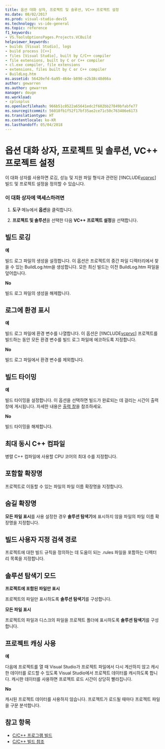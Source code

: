 ```yaml
---
title: 옵션 대화 상자, 프로젝트 및 솔루션, VC++ 프로젝트 설정
ms.date: 08/02/2017
ms.prod: visual-studio-dev15
ms.technology: vs-ide-general
ms.topic: reference
f1_keywords:
- VS.ToolsOptionsPages.Projects.VCBuild
helpviewer_keywords:
- builds [Visual Studio], logs
- build process [C++]
- files [Visual Studio], built by C/C++ compiler
- file extensions, built by C or C++ compiler
- cl.exe compiler, file extensions
- extensions, files built by C or C++ compiler
- BuildLog.htm
ms.assetid: 56420efd-6a95-464e-b890-e2b38c48d66a
author: gewarren
ms.author: gewarren
manager: douge
ms.workload:
- cplusplus
ms.openlocfilehash: 966b51c0522a65641edc2f602bb27849bfabfe77
ms.sourcegitcommit: 56018fb1f52f17bf35ae2ce71c50c763486e6173
ms.translationtype: HT
ms.contentlocale: ko-KR
ms.lasthandoff: 05/04/2018
---
```

# <a name="vc-project-settings-projects-and-solutions-options-dialog-box"></a>옵션 대화 상자, 프로젝트 및 솔루션, VC++ 프로젝트 설정
이 대화 상자를 사용하면 로깅, 성능 및 지원 파일 형식과 관련된 [!INCLUDE[vcprvc](../../code-quality/includes/vcprvc_md.md)] 빌드 및 프로젝트 설정을 정의할 수 있습니다.

### <a name="to-access-this-dialog-box"></a>이 대화 상자에 액세스하려면

1.  **도구** 메뉴에서 **옵션**을 클릭합니다.

2.  **프로젝트 및 솔루션**을 선택한 다음 **VC++ 프로젝트 설정**을 선택합니다.

## <a name="build-logging"></a>빌드 로깅
 **예**

  빌드 로그 파일의 생성을 설정합니다. 이 옵션은 프로젝트의 중간 파일 디렉터리에서 찾을 수 있는 BuildLog.htm을 생성합니다. 모든 최신 빌드는 이전 BuildLog.htm 파일을 덮어씁니다.

 **No**

  빌드 로그 파일의 생성을 해제합니다.

## <a name="show-environment-in-log"></a>로그에 환경 표시
 **예**

 빌드 로그 파일에 환경 변수를 나열합니다. 이 옵션은 [!INCLUDE[vcprvc](../../code-quality/includes/vcprvc_md.md)] 프로젝트를 빌드하는 동안 모든 환경 변수를 빌드 로그 파일에 에코하도록 지정합니다.

 **No**

 빌드 로그 파일에서 환경 변수를 제외합니다.

## <a name="build-timing"></a>빌드 타이밍
 **예**

  빌드 타이밍을 설정합니다. 이 옵션을 선택하면 빌드가 완료되는 데 걸리는 시간이 출력 창에 게시됩니다. 자세한 내용은 [출력 창](../../ide/reference/output-window.md)을 참조하세요.

 **No**

 빌드 타이밍을 해제합니다.

## <a name="maximum-concurrent-c-compilations"></a>최대 동시 C++ 컴파일
  병렬 C++ 컴파일에 사용할 CPU 코어의 최대 수를 지정합니다.

## <a name="extensions-to-include"></a>포함할 확장명
  프로젝트로 이동할 수 있는 파일의 파일 이름 확장명을 지정합니다.

## <a name="extensions-to-hide"></a>숨길 확장명
  **모든 파일 표시**를 사용 설정한 경우 **솔루션 탐색기**에 표시하지 않을 파일의 파일 이름 확장명을 지정합니다.

## <a name="build-customization-search-path"></a>빌드 사용자 지정 검색 경로
  프로젝트에 대한 빌드 규칙을 정의하는 데 도움이 되는 .rules 파일을 포함하는 디렉터리 목록을 지정합니다.

## <a name="solution-explorer-mode"></a>솔루션 탐색기 모드
 **프로젝트에 포함된 파일만 표시**

  프로젝트의 파일만 표시하도록 **솔루션 탐색기**를 구성합니다.

 **모든 파일 표시**

  프로젝트의 파일과 디스크의 파일을 프로젝트 폴더에 표시하도록 **솔루션 탐색기**를 구성합니다.

## <a name="enable-project-caching"></a>프로젝트 캐싱 사용
**예**

다음에 프로젝트를 열 때 Visual Studio가 프로젝트 파일에서 다시 계산하지 않고 캐시한 데이터를 로드할 수 있도록 Visual Studio에서 프로젝트 데이터를 캐시하도록 합니다. 캐시한 데이터를 사용하면 프로젝트 로드 시간이 상당히 빨라집니다.

**No**

캐시된 프로젝트 데이터를 사용하지 않습니다. 프로젝트가 로드될 때마다 프로젝트 파일을 구문 분석합니다.

## <a name="see-also"></a>참고 항목

- [C/C++ 프로그램 빌드](/cpp/build/building-c-cpp-programs)
- [C/C++ 빌드 참조](/cpp/build/reference/c-cpp-building-reference)
